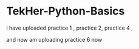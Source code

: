 # TekHer-Python-Basics
i have uploaded practice 1 , practice 2, practice 4 , 

and now am uploading practice 6 now 